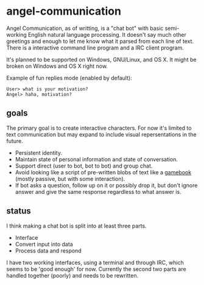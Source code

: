 angel-communication
===================

Angel Communication, as of writting, is a "chat bot" with basic semi-working English natural language processing. It doesn't say much other greetings and enough to let me know what it parsed from each line of text. There is a interactive command line program and a IRC client program.

It's planned to be supported on Windows, GNU/Linux, and OS X. It might be broken on Windows and OS X right now.

Example of fun replies mode (enabled by default):

```
User> what is your motivation?
Angel> haha, motivation?
```

## goals

The primary goal is to create interactive characters. For now it's limited to text communication but may expand to include visual repersentations in the future.

  * Persistent identity.
  * Maintain state of personal information and state of conversation.
  * Support direct (user to bot, bot to bot) and group chat.
  * Avoid looking like a script of pre-written blobs of text like a [gamebook](http://en.wikipedia.org/wiki/Gamebook) (mostly passive, but with some interaction).
  * If bot asks a question, follow up on it or possibly drop it, but don't ignore answer and give the same response regardless to what answer is.


## status

I think making a chat bot is split into at least three parts.

  * Interface
  * Convert input into data
  * Process data and respond

I have two working interfaces, using a terminal and through IRC, which seems to be 'good enough' for now. Currently the second two parts are handled together (poorly) and needs to be rewritten.
